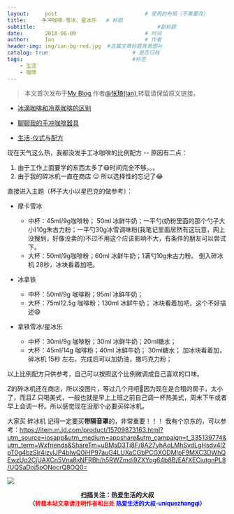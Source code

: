 ```yaml
---
layout:     post             				# 使用的布局（不需要改）
title:     手冲咖啡-雪冰、星冰乐   # 标题 
subtitle:    					  				#副标题
date:       2018-06-09  					# 时间
author:     Ian                  			# 作者
header-img: img/ian-bg-red.jpg	#这篇文章标题背景图片
catalog: true                        	# 是否归档
tags:                              		#标签
    - 生活
    - 咖啡
---
```


> 本文首次发布于[My Blog](http://uniquezhangqi.top),作者[@张琦(Ian)](http://uniquezhangqi.top/about/),转载请保留原文链接。

- [冰滴咖啡和冷萃咖啡的区别](http://uniquezhangqi.top/2018/05/05/%E7%94%9F%E6%B4%BB-%E5%86%B0%E6%BB%B4%E5%92%96%E5%95%A1%E5%92%8C%E5%86%B7%E8%90%83%E5%92%96%E5%95%A1%E7%9A%84%E5%8C%BA%E5%88%AB/)

- [聊聊我的手冲咖啡器具](http://uniquezhangqi.top/2018/04/15/%E7%94%9F%E6%B4%BB-%E8%81%8A%E8%81%8A%E6%88%91%E7%9A%84%E6%89%8B%E5%86%B2%E5%92%96%E5%95%A1%E5%99%A8%E5%85%B7/)

- [生活-仪式与配方](http://uniquezhangqi.top/2018/04/20/%E7%94%9F%E6%B4%BB-%E4%BB%AA%E5%BC%8F%E4%B8%8E%E9%85%8D%E6%96%B9/)

现在天气这么热，我都没发手工冰咖啡的比例配方 -- 原因有二点：
1. 由于工作上面要学的东西太多了😷时间完全不够。。。
2. 由于我的碎冰机一直在商店 😑 所以选择性的忘记了😂

直接进入主题（杯子大小以星巴克的做参考）：

- 摩卡雪冰
	- 中杯：45ml/9g咖啡粉； 50ml 冰鲜牛奶；一平勺(奶粉里面的那个勺子大小)10g朱古力粉；一平勺30g冰雪调味粉(我笔记里面居然有这玩意，网上没搜到，好像没卖的)不过不用这个应该影响不大，有条件的朋友可以尝试下。
	- 大杯：50ml/9g咖啡粉；60ml 冰鲜牛奶；1满勺10g朱古力粉。 
倒入碎冰机 28秒，冰块看着加吧。

- 冰拿铁
	- 中杯：50ml/9g 咖啡粉；95ml 冰鲜牛奶；
	- 大杯：75ml12.5g 咖啡粉；130ml 冰鲜牛奶；
冰块看着加吧，这个不好描述😅

- 拿铁雪冰/星冰乐
	- 中杯：30ml/9g 咖啡粉；30ml 冰鲜牛奶；20ml糖水；
	- 大杯：45ml/14g 咖啡粉；40ml 冰鲜牛奶； 30ml糖水；
加冰块看着加， 碎冰机 15秒 左右，完成后可以加奶油，撒巧克力粉；


以上比例配方只供参考，自己可以按照这个比例微调成自己喜欢的口味。


Z的碎冰机还在商店，所以没图片，等过几个月吧🤣因为现在是合租的房子，太小了，而且Z 只喝美式，一般也就是早上上班之前自己调一杯热美式，周末下午或者早上会调一杯。所以感觉现在没那个必要买碎冰机。


大家买 碎冰机 记得一定要买**带隔音罩**的，非常重要！！！
我有个京东的，可以参考：<https://item.m.jd.com/product/15709873163.html?utm_source=iosapp&utm_medium=appshare&utm_campaign=t_335139774&utm_term=Wxfriends&ShareTm=uBMsD3Ti8F/8A27yhAqLMhSvdLgHsdv4l2pT0g4bzSlr4jzylJP4bIwQ0iHP97auG4LUXaCGbPCGXODMIpF9MXC3DWhQEwzUo2CjUAXCn5Vna8xNFRBh/h5RWZmdi9ZXYog64b8B/EAfXECiutgnPL8/UQSaDoj5pONocrQ8OQ0=>






![](https://ws3.sinaimg.cn/large/006tKfTcgy1fqj5aochgoj309k09kmwz.jpg)
<b><center>扫描关注：热爱生活的大叔</center>
<b><center><font size="2">（<font size="2" color="#FF0000">转载本站文章请注明作者和出处</font> <font size="2" color="#0000FF">热爱生活的大叔-uniquezhangqi</font><font size="2">）</font>
